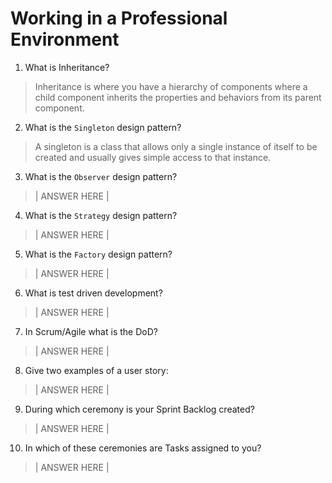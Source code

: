# Working in a Professional Environment
01. What is Inheritance?

> Inheritance is where you have a hierarchy of components where a child component inherits the properties and behaviors from its parent component.

02. What is the `Singleton` design pattern?

> A singleton is a class that allows only a single instance of itself to be created and usually gives simple access to that instance.

03. What is the `Observer` design pattern?

> | ANSWER HERE |

04. What is the `Strategy` design pattern?

> | ANSWER HERE |

05. What is the `Factory` design pattern?

> | ANSWER HERE |

06. What is test driven development?

> | ANSWER HERE |

07. In Scrum/Agile what is the DoD?

> | ANSWER HERE |

08. Give two examples of a user story:

> | ANSWER HERE |

09. During which ceremony is your Sprint Backlog created?

> | ANSWER HERE |

10. In which of these ceremonies are Tasks assigned to you?

> | ANSWER HERE |
